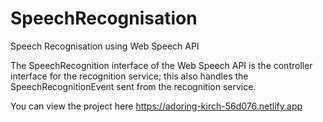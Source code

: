 # SpeechRecognisation
Speech Recognisation using Web Speech API

The SpeechRecognition interface of the Web Speech API is the controller interface for the recognition service; 
this also handles the SpeechRecognitionEvent sent from the recognition service.

You can view the project here https://adoring-kirch-56d076.netlify.app 
